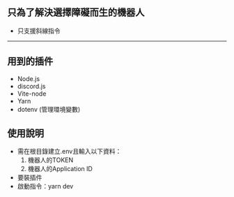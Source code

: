 ## 只為了解決選擇障礙而生的機器人
- 只支援斜線指令
---
## 用到的插件

- Node.js  
- discord.js  
- Vite-node  
- Yarn  
- dotenv (管理環境變數)  

## 使用說明

- 需在根目錄建立.env且輸入以下資料：
    1. 機器人的TOKEN
    2. 機器人的Application ID
- 要裝插件
- 啟動指令：yarn dev
